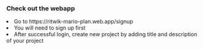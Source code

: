 ### Check out the webapp
<li> Go to https://ritwik-mario-plan.web.app/signup </li>
<li> You will need to sign up first </li>
<li> After successful login, create new project by adding title and description of your project </li>
